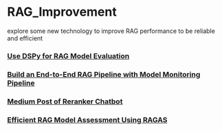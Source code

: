 # RAG_Improvement
explore some new technology to improve RAG performance to be reliable and efficient

### [Use DSPy for RAG Model Evaluation](https://medium.com/@Stan_DS/use-dspy-for-rag-model-evaluation-3cc8a94d8aaf)

### [Build an End-to-End RAG Pipeline with Model Monitoring Pipeline](https://medium.com/@Stan_DS/build-an-end-to-end-rag-pipeline-with-model-monitoring-pipeline-c8af35ed731b)

### [Medium Post of Reranker Chatbot](https://medium.com/@Stan_DS/build-a-100-free-hallucination-free-secure-rag-chatbot-using-reranker-and-gpt4o-96c2eea24f95)

### [Efficient RAG Model Assessment Using RAGAS](https://medium.com/@Stan_DS/efficient-rag-model-assessment-using-ragas-c9153643abb1)
